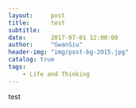 ```yaml
---
layout:     post
title:      test
subtitle:   
date:       2017-07-01 12:00:00
author:     "GwanSiu"
header-img: "img/post-bg-2015.jpg"
catalog: true
tags:
    - Life and Thinking
---
```


test